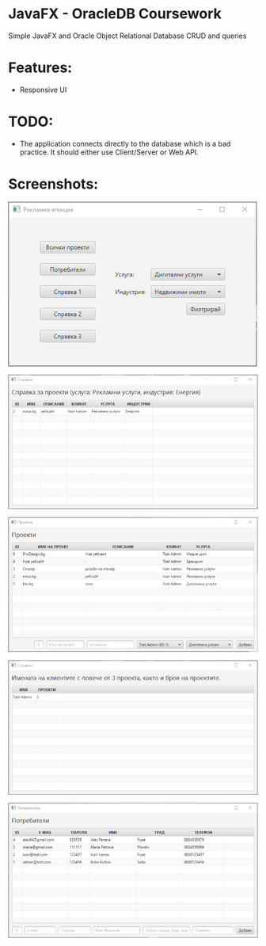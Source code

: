 # JavaFX - OracleDB Coursework
Simple JavaFX and Oracle Object Relational Database CRUD and queries

# Features:
- Responsive UI

# TODO:
- The application connects directly to the database which is a bad practice. It should either use Client/Server or Web API.

# Screenshots:
![Main UI](/screenshots/main-ui.png?raw=true "Main UI")

![Filter](/screenshots/filter.png?raw=true "Filter")

![All projects](/screenshots/all-projects.png?raw=true "All projects")

![Query one](/screenshots/query-one.png?raw=true "Query one")

![Users](/screenshots/users.png?raw=true "Users")
